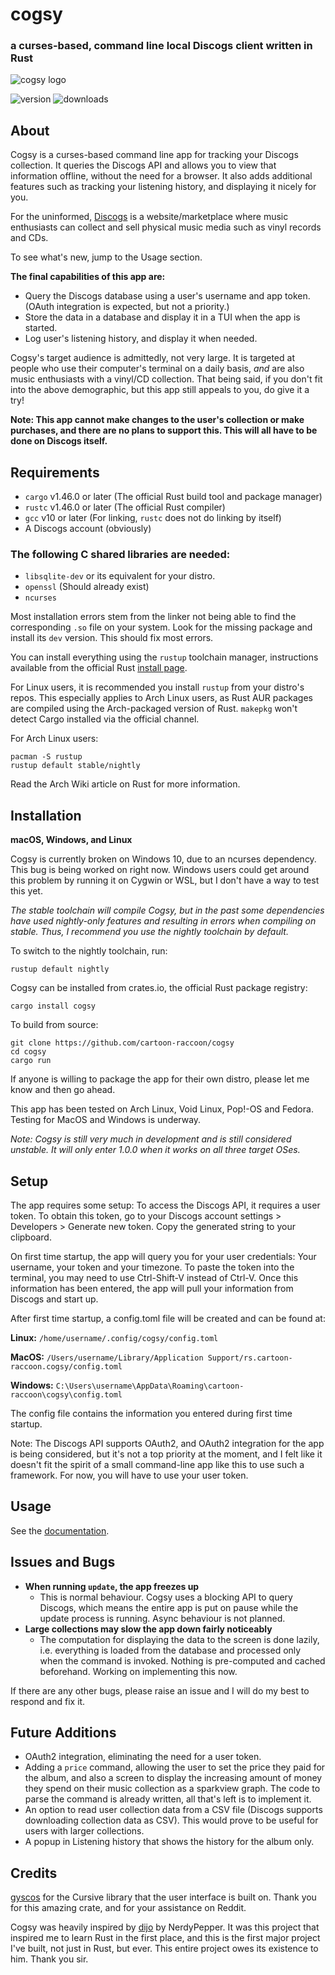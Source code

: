 # cogsy
### a curses-based, command line local Discogs client written in Rust
![cogsy logo](images/cogsy_logo.png)

![version](https://img.shields.io/crates/v/cogsy) ![downloads](https://img.shields.io/crates/d/cogsy)

## About
Cogsy is a curses-based command line app for tracking your Discogs collection. It queries the Discogs API and allows you to view that information offline, without the need for a browser. It also adds additional features such as tracking your listening history, and displaying it nicely for you.

For the uninformed, [Discogs](https://www.discogs.com) is a website/marketplace where music enthusiasts can collect and sell physical music media such as vinyl records and CDs.

To see what's new, jump to the Usage section.

**The final capabilities of this app are:**
- Query the Discogs database using a user's username and app token. (OAuth integration is expected, but not a priority.)
- Store the data in a database and display it in a TUI when the app is started.
- Log user's listening history, and display it when needed.

Cogsy's target audience is admittedly, not very large. It is targeted at people who use their computer's terminal on a daily basis, _and_ are also music enthusiasts with a vinyl/CD collection. That being said, if you don't fit into the above demographic, but this app still appeals to you, do give it a try!

**Note: This app cannot make changes to the user's collection or make purchases, and there are no plans to support this. This will all have to be done on Discogs itself.**

## Requirements
- `cargo` v1.46.0 or later (The official Rust build tool and package manager)
- `rustc` v1.46.0 or later (The official Rust compiler)
- `gcc` v10 or later (For linking, `rustc` does not do linking by itself)
- A Discogs account (obviously)
### The following C shared libraries are needed:
- `libsqlite-dev` or its equivalent for your distro.
- `openssl` (Should already exist)
- `ncurses`

Most installation errors stem from the linker not being able to find the corresponding `.so` file on your system. Look for the missing package and install its `dev` version. This should fix most errors.

You can install everything using the `rustup` toolchain manager, instructions available from the official Rust [install page](https://www.rust-lang.org/tools/install). 

For Linux users, it is recommended you install `rustup` from your distro's repos. This especially applies to Arch Linux users, as Rust AUR packages are compiled using the Arch-packaged version of Rust. `makepkg` won't detect Cargo installed via the official channel.

For Arch Linux users:
```
pacman -S rustup
rustup default stable/nightly
```
Read the Arch Wiki article on Rust for more information.

## Installation
**macOS, Windows, and Linux**

Cogsy is currently broken on Windows 10, due to an ncurses dependency. This bug is being worked on right now. Windows users could get around this problem by running it on Cygwin or WSL, but I don't have a way to test this yet.

_The stable toolchain will compile Cogsy, but in the past some dependencies have used nightly-only features and resulting in errors when compiling on stable. Thus, I recommend you use the nightly toolchain by default._

To switch to the nightly toolchain, run:

`rustup default nightly`

Cogsy can be installed from crates.io, the official Rust package registry:

`cargo install cogsy`

To build from source:
```
git clone https://github.com/cartoon-raccoon/cogsy
cd cogsy
cargo run
```

If anyone is willing to package the app for their own distro, please let me know and then go ahead.

This app has been tested on Arch Linux, Void Linux, Pop!-OS and Fedora. Testing for MacOS and Windows is underway.

_Note: Cogsy is still very much in development and is still considered unstable. It will only enter 1.0.0 when it works on all three target OSes._

## Setup
The app requires some setup: To access the Discogs API, it requires a user token. To obtain this token, go to your Discogs account settings > Developers > Generate new token. Copy the generated string to your clipboard.

On first time startup, the app will query you for your user credentials: Your username, your token and your timezone. To paste the token into the terminal, you may need to use Ctrl-Shift-V instead of Ctrl-V. Once this information has been entered, the app will pull your information from Discogs and start up.

After first time startup, a config.toml file will be created and can be found at:

**Linux:**
`/home/username/.config/cogsy/config.toml`

**MacOS:**
`/Users/username/Library/Application Support/rs.cartoon-raccoon.cogsy/config.toml`

**Windows:**
`C:\Users\username\AppData\Roaming\cartoon-raccoon\cogsy\config.toml`

The config file contains the information you entered during first time startup.

Note: The Discogs API supports OAuth2, and OAuth2 integration for the app is being considered, but it's not a top priority at the moment, and I felt like it doesn't fit the spirit of a small command-line app like this to use such a framework. For now, you will have to use your user token.

## Usage
See the [documentation](docs/usage.md).

## Issues and Bugs
- **When running `update`, the app freezes up**
    - This is normal behaviour. Cogsy uses a blocking API to query Discogs, which means the entire app is put on pause while the update process is running. Async behaviour is not planned.
- **Large collections may slow the app down fairly noticeably**
    - The computation for displaying the data to the screen is done lazily, i.e. everything is loaded from the database and processed only when the command is invoked. Nothing is pre-computed and cached beforehand. Working on implementing this now.

If there are any other bugs, please raise an issue and I will do my best to respond and fix it.

## Future Additions
- OAuth2 integration, eliminating the need for a user token.
- Adding a `price` command, allowing the user to set the price they paid for the album, and also a screen to display the increasing amount of money they spend on their music collection as a sparkview graph. The code to parse the command is already written, all that's left is to implement it.
- An option to read user collection data from a CSV file (Discogs supports downloading collection data as CSV). This would prove to be useful for users with larger collections.
- A popup in Listening history that shows the history for the album only.

## Credits
[gyscos](https://github.com/gyscos) for the Cursive library that the user interface is built on. Thank you for this amazing crate, and for your assistance on Reddit.

Cogsy was heavily inspired by [dijo](https://github.com/NerdyPepper/dijo) by NerdyPepper. It was this project that inspired me to learn Rust in the first place, and this is the first major project I've built, not just in Rust, but ever. This entire project owes its existence to him. Thank you sir.

